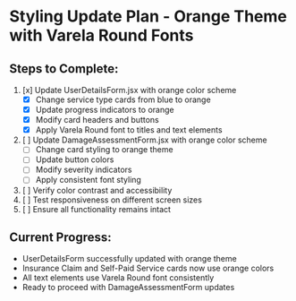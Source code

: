 # Styling Update Plan - Orange Theme with Varela Round Fonts

## Steps to Complete:

1. [x] Update UserDetailsForm.jsx with orange color scheme
   - [x] Change service type cards from blue to orange
   - [x] Update progress indicators to orange
   - [x] Modify card headers and buttons
   - [x] Apply Varela Round font to titles and text elements

2. [ ] Update DamageAssessmentForm.jsx with orange color scheme
   - [ ] Change card styling to orange theme
   - [ ] Update button colors
   - [ ] Modify severity indicators
   - [ ] Apply consistent font styling

3. [ ] Verify color contrast and accessibility
4. [ ] Test responsiveness on different screen sizes
5. [ ] Ensure all functionality remains intact

## Current Progress:
- UserDetailsForm successfully updated with orange theme
- Insurance Claim and Self-Paid Service cards now use orange colors
- All text elements use Varela Round font consistently
- Ready to proceed with DamageAssessmentForm updates
